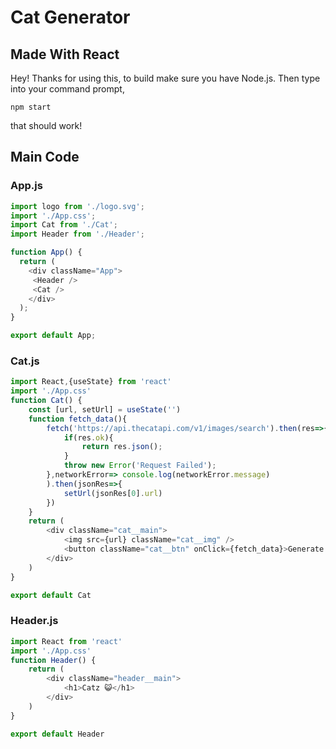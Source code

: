 # Cat Generator
## Made With React
Hey! Thanks for using this, to build
make sure you have Node.js.
Then type into your command prompt,
```
npm start
```
that should work!
## Main Code
### App.js
```js
import logo from './logo.svg';
import './App.css';
import Cat from './Cat';
import Header from './Header';

function App() {
  return (
    <div className="App">
     <Header />
     <Cat />
    </div>
  );
}

export default App;
```
### Cat.js
```js
import React,{useState} from 'react'
import './App.css'
function Cat() {
    const [url, setUrl] = useState('')
    function fetch_data(){
        fetch('https://api.thecatapi.com/v1/images/search').then(res=>{
            if(res.ok){
                return res.json();
            }
            throw new Error('Request Failed');
        },networkError=> console.log(networkError.message)
        ).then(jsonRes=>{
            setUrl(jsonRes[0].url)
        })
    }
    return (
        <div className="cat__main">
            <img src={url} className="cat__img" />
            <button className="cat__btn" onClick={fetch_data}>Generate!</button>
        </div>
    )
}

export default Cat
```
### Header.js
```js
import React from 'react'
import './App.css'
function Header() {
    return (
        <div className="header__main">
            <h1>Catz 😺</h1>
        </div>
    )
}

export default Header
```
